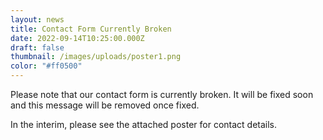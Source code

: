 ```yaml
---
layout: news
title: Contact Form Currently Broken
date: 2022-09-14T10:25:00.000Z
draft: false
thumbnail: /images/uploads/poster1.png
color: "#ff0500"
---
```


Please note that our contact form is currently broken. It will be fixed soon and this message will be removed once fixed.

In the interim, please see the attached poster for contact details.
